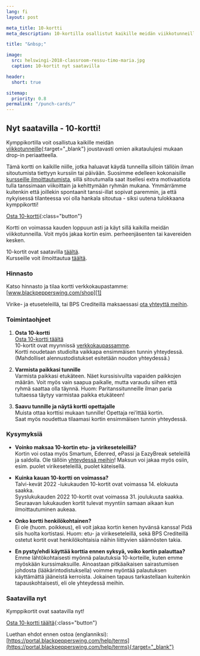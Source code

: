 ```yaml
---
lang: fi
layout: post

meta_title: 10-kortti
meta_description: 10-kortilla osallistut kaikille meidän viikkotunneille joustavasti drop-in periaatteella.

title: "&nbsp;"

image:
  src: helswingi-2018-classroom-ressu-timo-maria.jpg
  caption: 10-kortit nyt saatavilla

header:
  short: true

sitemap:
  priority: 0.8
permalink: "/punch-cards/"
---
```


[1]: https://holvi.com/shop/blackpepperswing/product/1ce630f2adcbab35275d593185d8f2f9/

## Nyt saatavilla - 10-kortti!

Kymppikortilla voit osallistua kaikille meidän [viikkotunneille](/courses){:target="_blank"} joustavasti omien aikataulujesi mukaan drop-in periaatteella.

Tämä kortti on kaikille niille, jotka haluavat käydä tunneilla silloin tällöin ilman sitoutumista tiettyyn kurssiin tai päivään. Suosimme edelleen kokonaisille [kursseille ilmoittautumista](/courses), sillä sitoutumalla saat itsellesi extra motivaatiota tulla tanssimaan viikoittain ja kehittymään ryhmän mukana. Ymmärrämme kuitenkin että joillekin spontaanit tanssi-illat sopivat paremmin, ja että nykyisessä tilanteessa voi olla hankala sitoutua - siksi uutena tulokkaana kymppikortti!

[Osta 10-kortti][1]{:class="button"}

Kortti on voimassa kauden loppuun asti ja käyt sillä kaikilla meidän viikkotunneilla. Voit myös jakaa kortin esim. perheenjäsenten tai kavereiden kesken.

10-kortit ovat saatavilla [täältä][1].  
Kursseille voit ilmoittautua [täältä](/courses).

### Hinnasto

Katso hinnasto ja tilaa kortti verkkokaupastamme:  
[www.blackpepperswing.com/shop][1]

Virike- ja etuseteleillä, tai BPS Crediteillä maksaessasi [ota yhteyttä meihin](/contact).


### Toimintaohjeet

1. **Osta 10-kortti**  
  [Osta 10-kortti täältä][1]  
  10-kortit ovat myynnissä [verkkokaupassamme][1].  
  Kortti noudetaan studiolta vaikkapa ensimmäisen tunnin yhteydessä.  
  (Mahdolliset alennustodistukset esitetään noudon yhteydessä.)


2. **Varmista paikkasi tunnille**  
  Varmista paikkasi etukäteen. Näet kurssisivuilta vapaiden paikkojen määrän. Voit myös vain saapua paikalle, mutta varaudu siihen että ryhmä saattaa olla täynnä.
  Huom: Paritanssitunneille ilman paria tultaessa täytyy varmistaa paikka etukäteen! 


3. **Saavu tunnille ja näytä kortti opettajalle**  
  Muista ottaa korttisi mukaan tunnille! Opettaja rei’ittää kortin.  
  Saat myös noudettua tilaamasi kortin ensimmäisen tunnin yhteydessä.


### Kysymyksiä

* **Voinko maksaa 10-kortin etu- ja virikeseteleillä?**  
  Kortin voi ostaa myös Smartum, Edenred, ePassi ja EazyBreak seteleillä ja saldolla. Ole tällöin [yhteydessä meihin](/contact)! Maksun voi jakaa myös osiin, esim. puolet virikeseteleillä, puolet käteisellä.

* **Kuinka kauan 10-kortti on voimassa?**  
  Talvi-kevät 2022 -lukukauden 10-kortit ovat voimassa 14. elokuuta saakka.  
  Syyslukukauden 2022 10-kortit ovat voimassa 31. joulukuuta saakka.  
  Seuraavan lukukauden kortit tulevat myyntiin samaan aikaan kun ilmoittautuminen aukeaa.

* **Onko kortti henkilökohtainen?**  
  Ei ole (huom. poikkeus), eli voit jakaa kortin kenen hyvänsä kanssa! Pidä siis huolta kortistasi.
  Huom: etu- ja virikeseteleillä, sekä BPS Crediteillä ostetut kortit ovat henkilökohtaisia näihin liittyvien säännösten takia.

* **En pysty/ehdi käyttää korttia ennen syksyä, voiko kortin palauttaa?**  
  Emme lähtökohtaisesti myönnä palautuksia 10-korteille, kuten emme myöskään kurssimaksuille. Ainoastaan pitkäaikaisen sairastumisen johdosta (lääkärintodistuksella) voimme myöntää palautuksen käyttämättä jääneistä kerroista. Jokainen tapaus tarkastellaan kuitenkin tapauskohtaisesti, eli ole yhteydessä meihin.


### Saatavilla nyt

Kymppikortit ovat saatavilla nyt!

[Osta 10-kortti täältä][1]{:class="button"}

Luethan ehdot ennen ostoa (englanniksi):  
[https://portal.blackpepperswing.com/help/terms](https://portal.blackpepperswing.com/help/terms){:target="_blank"}
